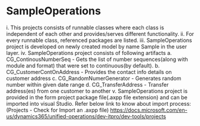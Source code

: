 # SampleOperations
i.   This projects consists of runnable classes where each class is independent of each other and provides/serves different functionality.
ii.  For every runnable class, referenced packages are listed.
iii. SampleOperations project is developed on newly created model by name Sample in the user layer.
iv.  SampleOperations project consists of following artifacts
     a. CG_ContinousNumberSeq     - Gets the list of number sequences(along with module and format) that were set to 
                                    continuous(by default).
     b. CG_CustomerContOnAddress  - Provides the contact info details on customer address
     c. CG_RandomNumerGenerator   - Generates random number within given date range
     d. CG_TransferAddress        - Transfer address(es) from one customer to another
v.   SampleOperations project is provided in the form project package file(.axpp file extension) and can be imported into visual Studio.
     Refer below link to know about import process:
     (Projects - Check for Import an .axpp file)
     https://docs.microsoft.com/en-us/dynamics365/unified-operations/dev-itpro/dev-tools/projects
